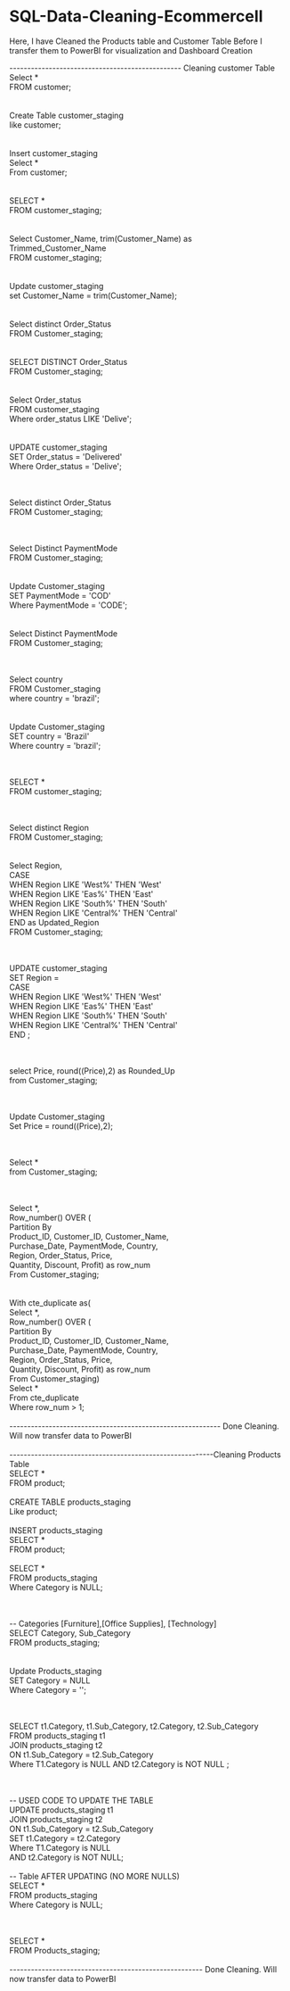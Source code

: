 # SQL-Data-Cleaning-EcommerceII

Here, I have Cleaned the Products table and Customer Table Before I transfer them to PowerBI for visualization and Dashboard Creation

------------------------------------------------ Cleaning customer Table <br>
Select * <br>
FROM customer; <br>
<br>
<br>
Create Table customer_staging <br>
like customer; <br>
<br>
<br>
Insert customer_staging <br>
Select *<br>
From customer;<br>
<br>
<br>
SELECT *<br>
FROM customer_staging;<br>
<br>
<br>
Select Customer_Name, trim(Customer_Name) as Trimmed_Customer_Name<br>
FROM customer_staging;<br>
<br>
<br>
Update customer_staging<br>
set Customer_Name = trim(Customer_Name);<br>
<br>
<br>
Select distinct Order_Status<br>
FROM Customer_staging;<br>
<br>
<br>
SELECT DISTINCT Order_Status<br>
FROM Customer_staging;<br>
<br>
<br>
Select Order_status<br>
FROM customer_staging<br>
Where order_status LIKE 'Delive';<br>
<br>
<br>
UPDATE customer_staging<br>
SET Order_status = 'Delivered'<br>
Where Order_status = 'Delive';<br>

<br><br>
Select distinct Order_Status<br>
FROM Customer_staging;<br>
<br><br>

Select Distinct PaymentMode<br>
FROM Customer_staging;<br>
<br>
<br>
Update Customer_staging<br>
SET PaymentMode = 'COD'<br>
Where PaymentMode = 'CODE';<br>
<br>
<br>
Select Distinct PaymentMode<br>
FROM Customer_staging;<br>
<br><br>

Select country<br>
FROM Customer_staging<br>
where country = 'brazil';<br>
<br>
<br>
Update Customer_staging<br>
SET country = 'Brazil'<br>
Where country = 'brazil';<br>
<br><br>

SELECT *<br>
FROM customer_staging;<br>
<br><br>

Select distinct Region<br>
FROM Customer_staging;<br>
<br>
<br>
Select Region,<br>
CASE<br>
	WHEN Region LIKE 'West%' THEN 'West'<br>
    WHEN Region LIKE 'Eas%' THEN 'East'<br>
    WHEN Region LIKE 'South%' THEN 'South'<br>
    WHEN Region LIKE 'Central%' THEN 'Central'<br>
END as Updated_Region<br>
FROM Customer_staging;<br>
<br><br>

UPDATE customer_staging<br>
SET Region = <br>
CASE<br>
	WHEN Region LIKE 'West%' THEN 'West'<br>
    WHEN Region LIKE 'Eas%' THEN 'East'<br>
    WHEN Region LIKE 'South%' THEN 'South'<br>
    WHEN Region LIKE 'Central%' THEN 'Central'<br>
END ;<br>
<br><br>

select Price, round((Price),2) as Rounded_Up<br>
from Customer_staging;<br>
<br><br>

Update Customer_staging<br>
Set Price = round((Price),2);<br>

<br><br>
Select *<br>
from Customer_staging;<br>

<br><br>
Select *,<br>
Row_number() OVER (<br>
Partition By <br>
Product_ID, Customer_ID, Customer_Name,<br>
Purchase_Date, PaymentMode, Country,<br>
Region, Order_Status, Price,<br>
Quantity, Discount, Profit) as row_num<br>
From Customer_staging;<br>
<br>
<br>
With cte_duplicate as(<br>
Select *,<br>
Row_number() OVER (<br>
Partition By <br>
Product_ID, Customer_ID, Customer_Name,<br>
Purchase_Date, PaymentMode, Country,<br>
Region, Order_Status, Price,<br>
Quantity, Discount, Profit) as row_num<br>
From Customer_staging)<br>
Select *<br>
From cte_duplicate<br>
Where row_num > 1;<br>
<br>
----------------------------------------------------------- Done Cleaning. Will now transfer data to PowerBI<br>
<br>
---------------------------------------------------------Cleaning Products Table<br>
SELECT *<br>
FROM product;<br>
<br>
CREATE TABLE products_staging<br>
Like product;<br>
<br>
INSERT products_staging<br>
SELECT *<br>
FROM product;<br>
<br>
SELECT *<br>
FROM products_staging<br>
Where Category is NULL;<br>

<br><br>
-- Categories [Furniture],[Office Supplies], [Technology]<br>
SELECT Category, Sub_Category<br>
FROM products_staging;<br>
<br>
<br>
Update Products_staging<br>
SET Category = NULL<br>
Where Category = '';<br>
<br><br>

SELECT t1.Category, t1.Sub_Category, t2.Category, t2.Sub_Category<br>
FROM products_staging t1<br>
JOIN products_staging t2<br>
	ON t1.Sub_Category = t2.Sub_Category<br>
Where T1.Category is NULL AND t2.Category is NOT NULL ;<br>
<br><br>

-- USED CODE TO UPDATE THE TABLE<br>
UPDATE products_staging t1<br>
JOIN products_staging t2<br>
	ON t1.Sub_Category = t2.Sub_Category<br>
SET t1.Category = t2.Category<br>
Where T1.Category is NULL <br>
AND t2.Category is NOT NULL;<br>
<br>
-- Table AFTER UPDATING (NO MORE NULLS)<br>
SELECT *<br>
FROM products_staging<br>
Where Category is NULL;<br>
<br><br>

SELECT *<br>
FROM Products_staging;<br>
<br>
------------------------------------------------------ Done Cleaning. Will now transfer data to PowerBI
